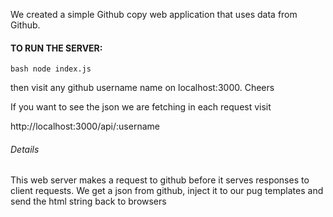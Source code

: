 We created a simple Github copy web application that uses data from Github.

#### TO RUN THE SERVER:

```bash node index.js```


then visit any github username name on localhost:3000. Cheers

If you want to see the json we are fetching in each request visit

http://localhost:3000/api/:username

###### Details

This web server makes a request to github before it serves responses to client requests.
We get a json from github, inject it to our pug templates and send the html string back to browsers
